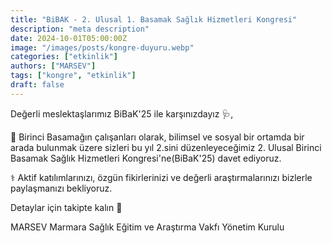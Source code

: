 ```yaml
---
title: "BiBAK - 2. Ulusal 1. Basamak Sağlık Hizmetleri Kongresi"
description: "meta description"
date: 2024-10-01T05:00:00Z
image: "/images/posts/kongre-duyuru.webp"
categories: ["etkinlik"]
authors: ["MARSEV"]
tags: ["kongre", "etkinlik"]
draft: false
---
```


Değerli meslektaşlarımız BiBaK'25 ile karşınızdayız 🩺, 

📢 Birinci Basamağın çalışanları olarak, bilimsel ve sosyal bir ortamda bir arada bulunmak üzere sizleri bu yıl 2.sini düzenleyeceğimiz 2. Ulusal Birinci Basamak Sağlık Hizmetleri Kongresi'ne(BiBaK'25) davet ediyoruz.

⚕ Aktif katılımlarınızı, özgün fikirlerinizi ve değerli araştırmalarınızı bizlerle paylaşmanızı bekliyoruz.

Detaylar için takipte kalın 🔔

MARSEV Marmara Sağlık Eğitim ve Araştırma Vakfı Yönetim Kurulu
